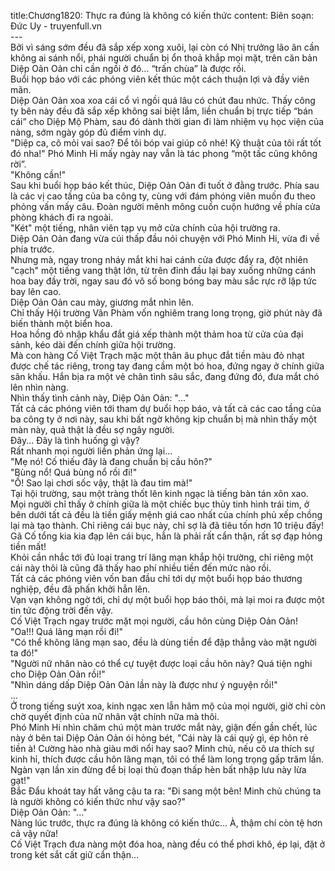 title:Chương1820: Thực ra đúng là không có kiến thức
content:
Biên soạn: Đức Uy - truyenfull.vn<br>---<br>Bởi vì sáng sớm đều đã sắp xếp xong xuôi, lại còn có Nhị trưởng lão ân cần không ai sánh nổi, phái người chuẩn bị ổn thoả khắp mọi mặt, trên căn bản Diệp Oản Oản chỉ cần ngồi ở đó… “trấn chùa” là được rồi.<br>Buổi họp báo với các phóng viên kết thúc một cách thuận lợi và đầy viên mãn.<br>Diệp Oản Oản xoa xoa cái cổ vì ngồi quá lâu có chút đau nhức. Thấy công ty bên này đều đã sắp xếp không sai biệt lắm, liền chuẩn bị trực tiếp “bán cái” cho Diệp Mộ Phàm, sau đó dành thời gian đi làm nhiệm vụ học viện của nàng, sớm ngày góp đủ điểm vinh dự.<br>"Diệp ca, cô mỏi vai sao? Để tôi bóp vai giúp cô nhé! Kỹ thuật của tôi rất tốt đó nha!" Phó Minh Hi mấy ngày nay vẫn là tác phong “một tấc cũng không rời”.<br>"Không cần!"<br>Sau khi buổi họp báo kết thúc, Diệp Oản Oản đi tuốt ở đằng trước. Phía sau là các vị cao tầng của ba công ty, cùng với đám phóng viên muốn đu theo phỏng vấn mấy câu. Đoàn người mênh mông cuồn cuộn hướng về phía cửa phòng khách đi ra ngoài.<br>"Két" một tiếng, nhân viên tạp vụ mở cửa chính của hội trường ra.<br>Diệp Oản Oản đang vừa cúi thấp đầu nói chuyện với Phó Minh Hi, vừa đi về phía trước.<br>Nhưng mà, ngay trong nháy mắt khi hai cánh cửa được đẩy ra, đột nhiên "cạch" một tiếng vang thật lớn, từ trên đỉnh đầu lại bay xuống những cánh hoa bay đầy trời, ngay sau đó vô số bong bóng bay màu sắc rực rỡ lập tức bay lên cao.<br>Diệp Oản Oản cau mày, giương mắt nhìn lên.<br>Chỉ thấy Hội trường Vân Phàm vốn nghiêm trang long trọng, giờ phút này đã biến thành một biển hoa.<br>Hoa hồng đỏ nhập khẩu đắt giá xếp thành một thảm hoa từ cửa của đại sảnh, kéo dài đến chính giữa hội trường.<br>Mà con hàng Cố Việt Trạch mặc một thân âu phục đắt tiền màu đỏ nhạt được chế tác riêng, trong tay đang cầm một bó hoa, đứng ngay ở chính giữa sân khấu. Hắn bịa ra một vẻ chân tình sâu sắc, đang đứng đó, đưa mắt chó lên nhìn nàng.<br>Nhìn thấy tình cảnh này, Diệp Oản Oản: "..."<br>Tất cả các phóng viên tới tham dự buổi họp báo, và tất cả các cao tầng của ba công ty ở nơi này, sau khi bất ngờ không kịp chuẩn bị mà nhìn thấy một màn này, quả thật là đều sợ ngây người.<br>Đây... Đây là tình huống gì vậy?<br>Rất nhanh mọi người liền phản ứng lại...<br>"Mẹ nó! Cố thiếu đây là đang chuẩn bị cầu hôn?"<br>"Bùng nổ! Quá bùng nổ rồi đi!"<br>"Ồ! Sao lại chơi sốc vậy, thật là đau tim mà!"<br>Tại hội trường, sau một tràng thốt lên kinh ngạc là tiếng bàn tán xôn xao. Mọi người chỉ thấy ở chính giữa là một chiếc bục thủy tinh hình trái tim, ở bên dưới tất cả đều là tiền giấy mệnh giá cao nhất của chính phủ xếp chồng lại mà tạo thành. Chỉ riêng cái bục này, chỉ sợ là đã tiêu tốn hơn 10 triệu đấy!<br>Gã Cố tổng kia kia đạp lên cái bục, hẳn là phải rất cẩn thận, rất sợ đạp hỏng tiền mất!<br>Khỏi cần nhắc tới đủ loại trang trí lãng mạn khắp hội trường, chỉ riêng một cái này thôi là cũng đã thấy hao phí nhiều tiền đến mức nào rồi.<br>Tất cả các phóng viên vốn ban đầu chỉ tới dự một buổi họp báo thương nghiệp, đều đã phấn khởi hẳn lên.<br>Vạn vạn không ngờ tới, chỉ dự một buổi họp báo thôi, mà lại moi ra được một tin tức động trời đến vậy.<br>Cố Việt Trạch ngay trước mặt mọi người, cầu hôn cùng Diệp Oản Oản!<br>"Oa!!! Quá lãng mạn rồi đi!"<br>"Có thể không lãng mạn sao, đều là dùng tiền để đập thẳng vào mặt người ta đó!"<br>"Người nữ nhân nào có thể cự tuyệt được loại cầu hôn này? Quá tiện nghi cho Diệp Oản Oản rồi!"<br>"Nhìn dáng dấp Diệp Oản Oản lần này là được như ý nguyện rồi!"<br>...<br>Ở trong tiếng suýt xoa, kinh ngạc xen lẫn hâm mộ của mọi người, giờ chỉ còn chờ quyết định của nữ nhân vật chính nữa mà thôi.<br>Phó Minh Hi nhìn chăm chú một màn trước mắt này, giận đến gần chết, lúc này ở bên tai Diệp Oản Oản ói hỏng bét, "Cái này là cái quỷ gì, ép hôn rẻ tiền à! Cường hào nhà giàu mới nổi hay sao? Minh chủ, nếu cô ưa thích sự kinh hỉ, thích được cầu hôn lãng mạn, tôi có thể làm long trọng gấp trăm lần. Ngàn vạn lần xin đừng để bị loại thủ đoạn thấp hèn bất nhập lưu này lừa gạt!"<br>Bắc Đẩu khoát tay hất văng cậu ta ra: "Đi sang một bên! Minh chủ chúng ta là người không có kiến thức như vậy sao?"<br>Diệp Oản Oản: "..."<br>Nàng lúc trước, thực ra đúng là không có kiến thức… À, thậm chí còn tệ hơn cả vậy nữa!<br>Cố Việt Trạch đưa nàng một đóa hoa, nàng đều có thể phơi khô, ép lại, đặt ở trong két sắt cất giữ cẩn thận…
